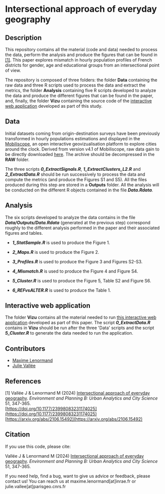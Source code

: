 Intersectional approach of everyday geography
========================================================================

## Description

This repository contains all the material (code and data) needed to process the data, perform the analysis and produce the figures that can be found in [[1]](https://journals.sagepub.com/doi/abs/10.1177/23998083231174025). This paper explores mismatch in hourly population profiles of French districts for gender, age and educational groups from an intersectional point of view. 

The repository is composed of three folders: the folder **Data** containing the raw data and three R scripts used to process the data and extract the metrics, the folder **Analysis** containing five R scripts developed to analyze the data and produce the different figures that can be found in the paper, and, finally, the folder **Vizu** containing the source code of the [interactive web application](http://shiny.umr-tetis.fr/Intersectionality/) developed as part of this study. 

## Data

Initial datasets coming from origin-destination surveys have been previously transformed in hourly populations estimations and displayed in the [Mobiliscope](https://www.mobiliscope.cnrs.fr), an open interactive geovizualisation platform to explore cities around the clock. Derived from version v4.1 of Mobiliscope, raw data gain to be directly downloaded [here](https://doi.org/10.5281/zenodo.7738571). The archive should be decompressed in the **RAW** folder.  

The three scripts ***0_ExtractSignals.R***, ***1_ExtractClusters_L2.R*** and ***2_ExtractData.R*** should be run successively to process the data and compute the metrics (and produce the Figures S1 and S5). All the files produced during this step are stored in a **Outputs** folder. All the analysis will be conducted on the different R objects contained in the file ***Data.Rdata***. 

## Analysis

The six scripts developed to analyze the data contains in the file ***Data/Outputs/Data.Rdata*** (generated at the previous step) correspond roughly to the different analysis performed in the paper and their associated figures and tables. 

* ***1_StatSample.R*** is used to produce the Figure 1.

* ***2_Maps.R*** is used to produce the Figure 2.

* ***3_Profiles.R*** is used to produce the Figure 3 and Figures S2-S3.

* ***4_Mismatch.R*** is used to produce the Figure 4 and Figure S4.

* ***5_Cluster.R*** is used to produce the Figure 5, Table S2 and Figure S6.

* ***6_REFvsALTER.R*** is used to produce the Table 1. 

## Interactive web application

The folder **Vizu** contains all the material needed to run [this interactive web application](http://shiny.umr-tetis.fr/Intersectionality/) developed as part of this paper. 
The script ***0_ExtractData.R*** contains in **Vizu** should be run after the three 'Data' scripts and the script 
***5_Cluster.R*** to generate the data needed to run the application.

## Contributors

- [Maxime Lenormand](https://www.maximelenormand.com/)
- [Julie Vallée](https://geographie-cites.cnrs.fr/en/members/julie-vallee/)

## References

[1] Vallée J & Lenormand M (2024) [Intersectional approach of everyday geography](https://journals.sagepub.com/doi/abs/10.1177/23998083231174025). *Environment and Planning B: Urban Analytics and City Science* 51, 347-365.  
[https://doi.org/10.1177/23998083231174025](https://doi.org/10.1177/23998083231174025)  
[https://arxiv.org/abs/2106.15492](https://arxiv.org/abs/2106.15492)

## Citation

If you use this code, please cite:

Vallée J & Lenormand M (2024) [Intersectional approach of everyday geography](https://journals.sagepub.com/doi/abs/10.1177/23998083231174025). *Environment and Planning B: Urban Analytics and City Science* 51, 347-365.  

If you need help, find a bug, want to give us advice or feedback, please contact us!
You can reach us at maxime.lenormand[at]inrae.fr or julie.vallee[at]parisgeo.cnrs.fr
